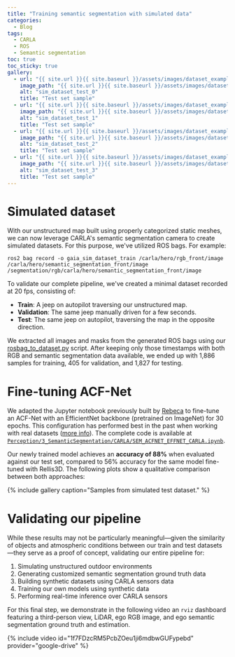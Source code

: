 ```yaml
---
title: "Training semantic segmentation with simulated data"
categories:
  - Blog
tags:
  - CARLA
  - ROS
  - Semantic segmentation
toc: true
toc_sticky: true
gallery:
  - url: "{{ site.url }}{{ site.baseurl }}/assets/images/dataset_example.png"
    image_path: "{{ site.url }}{{ site.baseurl }}/assets/images/dataset_example.png"
    alt: "sim_dataset_test_0"
    title: "Test set sample"
  - url: "{{ site.url }}{{ site.baseurl }}/assets/images/dataset_example.png"
    image_path: "{{ site.url }}{{ site.baseurl }}/assets/images/dataset_example.png"
    alt: "sim_dataset_test_1"
    title: "Test set sample"
  - url: "{{ site.url }}{{ site.baseurl }}/assets/images/dataset_example.png"
    image_path: "{{ site.url }}{{ site.baseurl }}/assets/images/dataset_example.png"
    alt: "sim_dataset_test_2"
    title: "Test set sample"
  - url: "{{ site.url }}{{ site.baseurl }}/assets/images/dataset_example.png"
    image_path: "{{ site.url }}{{ site.baseurl }}/assets/images/dataset_example.png"
    alt: "sim_dataset_test_3"
    title: "Test set sample"
---
```


# Simulated dataset

With our unstructured map built using properly categorized static meshes, we can now leverage CARLA's semantic segmentation camera to create simulated datasets. For this purpose, we've utilized ROS bags. For example:

```shell
ros2 bag record -o gaia_sim_dataset_train /carla/hero/rgb_front/image /carla/hero/semantic_segmentation_front/image /segmentation/rgb/carla/hero/semantic_segmentation_front/image
```

To validate our complete pipeline, we've created a minimal dataset recorded at 20 fps, consisting of:

- **Train**: A jeep on autopilot traversing our unstructured map.
- **Validation**: The same jeep manually driven for a few seconds.
- **Test**: The same jeep on autopilot, traversing the map in the opposite direction.

We extracted all images and masks from the generated ROS bags using our [rosbag_to_dataset.py](https://github.com/RoboticsLabURJC/proyecto-GAIA/blob/main/Simulation/scripts/rosbag_to_dataset.py) script. After keeping only those timestamps with both RGB and semantic segmentation data available, we ended up with 1,886 samples for training, 405 for validation, and 1,827 for testing.

# Fine-tuning ACF-Net

We adapted the Jupyter notebook previously built by [Rebeca](https://roboticslaburjc.github.io/2024-tfm-rebeca-villaraso/) to fine-tune an ACF-Net with an EfficientNet backbone (pretrained on ImageNet) for 30 epochs. This configuration has performed best in the past when working with real datasets ([more info](https://github.com/RoboticsLabURJC/proyecto-GAIA/blob/main/Perception/3_SemanticSegmentation/SegmentationMetrics/TrainingMetrics/Metrics_of_Runs_DRAFT.xlsx)). The complete code is available at [`Perception/3_SemanticSegmentation/CARLA/SEM_ACFNET_EFFNET_CARLA.ipynb`](https://github.com/RoboticsLabURJC/proyecto-GAIA/blob/main/Perception/3_SemanticSegmentation/CARLA/SEM_ACFNET_EFFNET_CARLA.ipynb).

Our newly trained model achieves an **accuracy of 88%** when evaluated against our test set, compared to 56% accuracy for the same model fine-tuned with Rellis3D. The following plots show a qualitative comparison between both approaches:

{% include gallery caption="Samples from simulated test dataset." %}

# Validating our pipeline

While these results may not be particularly meaningful—given the similarity of objects and atmospheric conditions between our train and test datasets—they serve as a proof of concept, validating our entire pipeline for:

1. Simulating unstructured outdoor environments
2. Generating customized semantic segmentation ground truth data
3. Building synthetic datasets using CARLA sensors data
4. Training our own models using synthetic data
5. Performing real-time inference over CARLA sensors

For this final step, we demonstrate in the following video an `rviz` dashboard featuring a third-person view, LiDAR, ego RGB image, and ego semantic segmentation ground truth and estimation.

{% include video id="1f7FDzcRM5PcbZOeu1ji6mdbwGUFypebd" provider="google-drive" %}
